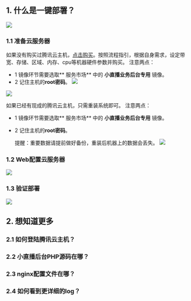 ## 1. 什么是一键部署？

![](//mc.qcloudimg.com/static/img/9a0c569ff78f37fd139aa087f24d5a95/image.png)

### 1.1 准备云服务器
如果没有购买过腾讯云主机，[点击购买](https://console.qcloud.com/cvm)。按照流程指引，根据自身需求，设定带宽、存储、区域、内存、cpu等机器硬件参数并购买。
注意两点：
- 1 镜像环节需要选取** 服务市场** 中的 **小直播业务后台专用** 镜像。
- 2 记住主机的**root密码**。
![](//mc.qcloudimg.com/static/img/53d7df9e5a8bc5141e55231076cbfd74/image.png)

![](//mc.qcloudimg.com/static/img/1b38eb9a8199e86c147b1f5e56028c31/image.png)

如果已经有现成的腾讯云主机，只需重装系统即可。
注意两点：
- 1 镜像环节需要选取** 服务市场** 中的 **小直播业务后台专用** 镜像。
- 2 记住主机的**root密码**。


	提醒：重要数据请提前做好备份，重装后机器上的数据会丢失。
![](//mc.qcloudimg.com/static/img/fbdcf5e6938f0e72c9705a28e6f55163/image.png)

### 1.2 Web配置云服务器
![](//mc.qcloudimg.com/static/img/9b4f3117157d920d50a2685ee271c392/image.png)

### 1.3 验证部署
![](//mc.qcloudimg.com/static/img/d3e3d8bf476b03ce86989740c760b25f/image.png)

## 2. 想知道更多
### 2.1 如何登陆腾讯云主机？
### 2.2 小直播后台PHP源码在哪？
### 2.3 nginx配置文件在哪？
### 2.4 如何看到更详细的log？
